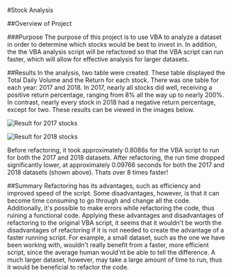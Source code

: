 #Stock Analysis

##Overview of Project

###Purpose
The purpose of this project is to use VBA to analyze a dataset in order to determine which stocks would be best to invest in.
In addition, the the VBA analysis script will be refactored so that the VBA script can run faster, which will allow for effective analysis for larger datasets. 

##Results
In the analysis, two table were created. These table displayed the Total Daily Volume and the Return for each stock. There was one table for each year: 2017 and 2018. 
In 2017, nearly all stocks did well, receiving a positive return percentage, ranging from 8% all the way up to nearly 200%. In contrast, nearly every stock in 2018 had a negative return percentage, except for two. These results can be viewed in the images below.

![Result for 2017 stocks](Resources/VBA_Challenge_2017)


![Result for 2018 stocks](Resources/VBA_Challenge_2018)


Before refactoring, it took approximately 0.8086s for the VBA script to run for both the 2017 and 2018 datasets. After refactoring, the run time dropped significantly lower, at approximately 0.09766 seconds for both the 2017 and 2018 datasets (shown above). Thats over 8 times faster! 

##Summary
Refactoring has its advantages, such as efficiency and improved speed of the script. Some disadvantages, however, is that it can become time consuming to go through and change all the code. Additionally, it's possible to make errors while refactoring the code, thus ruining a functional code. 
Applying these advantages and disadvantages of refactoring to the original VBA script, it seems that it wouldn't be worth the disadvantages of refactoring if it is not needed to create the advantage of a faster running script. For example, a small dataset, such as the one we have been working with, wouldn't really benefit from a faster, more efficient script, since the average human would'nt be able to tell the difference. A much larger dataset, however, may take a large amount of time to run, thus it would be beneficial to refactor the code. 